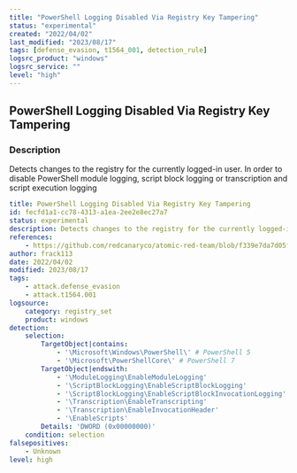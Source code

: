 ```yaml
---
title: "PowerShell Logging Disabled Via Registry Key Tampering"
status: "experimental"
created: "2022/04/02"
last_modified: "2023/08/17"
tags: [defense_evasion, t1564_001, detection_rule]
logsrc_product: "windows"
logsrc_service: ""
level: "high"
---
```


## PowerShell Logging Disabled Via Registry Key Tampering

### Description

Detects changes to the registry for the currently logged-in user. In order to disable PowerShell module logging, script block logging or transcription and script execution logging

```yml
title: PowerShell Logging Disabled Via Registry Key Tampering
id: fecfd1a1-cc78-4313-a1ea-2ee2e8ec27a7
status: experimental
description: Detects changes to the registry for the currently logged-in user. In order to disable PowerShell module logging, script block logging or transcription and script execution logging
references:
    - https://github.com/redcanaryco/atomic-red-team/blob/f339e7da7d05f6057fdfcdd3742bfcf365fee2a9/atomics/T1112/T1112.md#atomic-test-32---windows-powershell-logging-disabled
author: frack113
date: 2022/04/02
modified: 2023/08/17
tags:
    - attack.defense_evasion
    - attack.t1564.001
logsource:
    category: registry_set
    product: windows
detection:
    selection:
        TargetObject|contains:
            - '\Microsoft\Windows\PowerShell\' # PowerShell 5
            - '\Microsoft\PowerShellCore\' # PowerShell 7
        TargetObject|endswith:
            - '\ModuleLogging\EnableModuleLogging'
            - '\ScriptBlockLogging\EnableScriptBlockLogging'
            - '\ScriptBlockLogging\EnableScriptBlockInvocationLogging'
            - '\Transcription\EnableTranscripting'
            - '\Transcription\EnableInvocationHeader'
            - '\EnableScripts'
        Details: 'DWORD (0x00000000)'
    condition: selection
falsepositives:
    - Unknown
level: high

```
